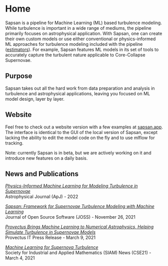 # Home

Sapsan is a pipeline for Machine Learning (ML) based turbulence modeling. While turbulence is important in a wide range of mediums, the pipeline primarily focuses on astrophysical application. With Sapsan, one can create their own custom models or use either conventional or physics-informed ML approaches for turbulence modeling included with the pipeline ([estimators](https://github.com/pikarpov-LANL/Sapsan/wiki/Estimators)). For example, Sapsan features ML models in its set of tools to accurately capture the turbulent nature applicable to Core-Collapse Supernovae.

## Purpose
        
 Sapsan takes out all the hard work from data preparation and analysis in turbulence 
 and astrophysical applications, leaving you focused on ML model design, layer by layer.

## Website
Feel free to check out a website version with a few examples at [sapsan.app](http://sapsan.app). The interface is identical to the GUI of the local version of Sapsan, except lacking the ability to edit the model code on the fly and to use mlflow for tracking.

Note: currently Sapsan is in beta, but we are actively working on it and introduce new features on a daily basis.

## News and Publications
[*Physics-Informed Machine Learning for Modeling Turbulence in Supernovae*](https://arxiv.org/abs/2205.08663) <br />
Astrophysical Journal (ApJ) - 2022

[*Sapsan: Framework for Supernovae Turbulence Modeling with Machine Learning*](https://joss.theoj.org/papers/10.21105/joss.03199) <br />
Journal of Open Source Software (JOSS) - November 26, 2021

[*Provectus Brings Machine Learning to Numerical Astrophysics, Helping Simulate Turbulence in Supernovae Models*](https://provectus.com/provectus-machine-learning-numerical-astrophysics-supernovae-turbulence/)<br />
Provectus IT Press Release - March 9, 2021

[*Machine Learning for Supernova Turbulence*](https://sinews.siam.org/Details-Page/machine-learning-for-supernova-turbulence) <br />
Society for Industrial and Applied Mathematics (SIAM) News (CSE21) - March 4, 2021